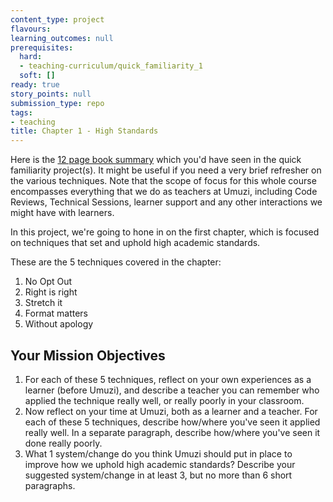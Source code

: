```yaml
---
content_type: project
flavours:
learning_outcomes: null
prerequisites:
  hard:
  - teaching-curriculum/quick_familiarity_1
  soft: []
ready: true
story_points: null
submission_type: repo
tags: 
- teaching
title: Chapter 1 - High Standards
---
```


Here is the [12 page book summary](https://www.boyd.k12.ky.us/userfiles/496/Classes/27400/Teach%20Like%20A%20Champion%20-%20The%20Main%20Idea.pdf) which you'd have seen in the quick familiarity project(s). It might be useful if you need a very brief refresher on the various techniques. Note that the scope of focus for this whole course encompasses everything that we do as teachers at Umuzi, including Code Reviews, Technical Sessions, learner support and any other interactions we might have with learners. 

In this project, we're going to hone in on the first chapter, which is focused on techniques that set and uphold high academic standards. 

These are the 5 techniques covered in the chapter: 
1. No Opt Out
2. Right is right
3. Stretch it
4. Format matters
5. Without apology

## Your Mission Objectives
1. For each of these 5 techniques, reflect on your own experiences as a learner (before Umuzi), and describe a teacher you can remember who applied the technique really well, or really poorly in your classroom. 
2. Now reflect on your time at Umuzi, both as a learner and a teacher. For each of these 5 techniques, describe how/where you've seen it applied really well. In a separate paragraph, describe how/where you've seen it done really poorly. 
3. What 1 system/change do you think Umuzi should put in place to improve how we uphold high academic standards? Describe your suggested system/change in at least 3, but no more than 6 short paragraphs. 